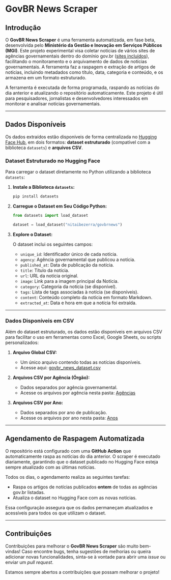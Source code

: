 # GovBR News Scraper

## Introdução

O **GovBR News Scraper** é uma ferramenta automatizada, em fase beta, desenvolvida pelo **Ministério da Gestão e Inovação em Serviços Públicos (MGI)**. Este projeto experimental visa coletar notícias de vários sites de agências governamentais dentro do domínio gov.br ([sites incluídos](https://github.com/nitaibezerra/govbrnews-scraper/blob/main/src/scraper/site_urls.yaml)), facilitando o monitoramento e o arquivamento de dados de notícias governamentais. A ferramenta faz a raspagem e extração de artigos de notícias, incluindo metadados como título, data, categoria e conteúdo, e os armazena em um formato estruturado.

A ferramenta é executada de forma programada, raspando as notícias do dia anterior e atualizando o repositório automaticamente. Este projeto é útil para pesquisadores, jornalistas e desenvolvedores interessados em monitorar e analisar notícias governamentais.

---

## Dados Disponíveis

Os dados extraídos estão disponíveis de forma centralizada no [Hugging Face Hub](https://huggingface.co/datasets/nitaibezerra/govbrnews), em dois formatos: **dataset estruturado** (compatível com a biblioteca `datasets`) e **arquivos CSV**.

### Dataset Estruturado no Hugging Face

Para carregar o dataset diretamente no Python utilizando a biblioteca `datasets`:

1. **Instale a Biblioteca `datasets`:**

   ```bash
   pip install datasets
   ```

2. **Carregue o Dataset em Seu Código Python:**

   ```python
   from datasets import load_dataset

   dataset = load_dataset("nitaibezerra/govbrnews")
   ```

3. **Explore o Dataset:**

   O dataset inclui os seguintes campos:
   - `unique_id`: Identificador único de cada notícia.
   - `agency`: Agência governamental que publicou a notícia.
   - `published_at`: Data de publicação da notícia.
   - `title`: Título da notícia.
   - `url`: URL da notícia original.
   - `image`: Link para a imagem principal da Notícia.
   - `category`: Categoria da notícia (se disponível).
   - `tags`: Lista de tags associadas à notícia (se disponíveis).
   - `content`: Conteúdo completo da notícia em formato Markdown.
   - `extracted_at`: Data e hora em que a notícia foi extraída.

---

### Dados Disponíveis em CSV

Além do dataset estruturado, os dados estão disponíveis em arquivos CSV para facilitar o uso em ferramentas como Excel, Google Sheets, ou scripts personalizados:

1. **Arquivo Global CSV:**
   - Um único arquivo contendo todas as notícias disponíveis.
   - Acesse aqui: [govbr_news_dataset.csv](https://huggingface.co/datasets/nitaibezerra/govbrnews/blob/main/govbr_news_dataset.csv)

2. **Arquivos CSV por Agência (Órgão):**
   - Dados separados por agência governamental.
   - Acesse os arquivos por agência nesta pasta: [Agências](https://huggingface.co/datasets/nitaibezerra/govbrnews/tree/main/agencies)

3. **Arquivos CSV por Ano:**
   - Dados separados por ano de publicação.
   - Acesse os arquivos por ano nesta pasta: [Anos](https://huggingface.co/datasets/nitaibezerra/govbrnews/tree/main/years)

---

## Agendamento de Raspagem Automatizada

O repositório está configurado com uma **GitHub Action** que automaticamente raspa as notícias do dia anterior. O scraper é executado diariamente, garantindo que o dataset publicado no Hugging Face esteja sempre atualizado com as últimas notícias.

Todos os dias, o agendamento realiza as seguintes tarefas:

- Raspa os artigos de notícias publicados **ontem** de todas as agências gov.br listadas.
- Atualiza o dataset no Hugging Face com as novas notícias.

Essa configuração assegura que os dados permaneçam atualizados e acessíveis para todos os que utilizam o dataset.

---

## Contribuições

Contribuições para melhorar o **GovBR News Scraper** são muito bem-vindas! Caso encontre bugs, tenha sugestões de melhorias ou queira adicionar novas funcionalidades, sinta-se à vontade para abrir uma *issue* ou enviar um *pull request*.

Estamos sempre abertos a contribuições que possam melhorar o projeto!
